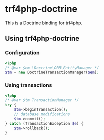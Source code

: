 trf4php-doctrine
==============

This is a Doctrine binding for trf4php.

Using trf4php-doctrine
----------------------

### Configuration

```php
<?php
/* @var $em \Doctrine\ORM\EntityManager */
$tm = new DoctrineTransactionManager($em);
```

### Using transactions

```php
<?php
/* @var $tm TransactionManager */
try {
    $tm->beginTransaction();
    // database modifications
    $tm->commit();
} catch (TransactionException $e) {
    $tm->rollback();
}
```
